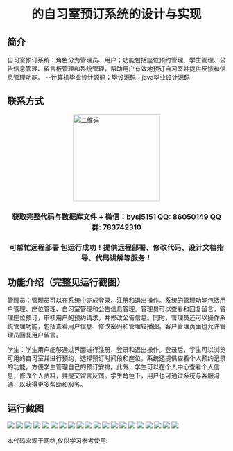 <p><h1 align="center">的自习室预订系统的设计与实现</h1></p>

## 简介
自习室预订系统：角色分为管理员、用户；功能包括座位预约管理、学生管理、公告信息管理、留言板管理和系统管理，帮助用户有效地预订自习室并提供反馈和信息管理功能。    --计算机毕业设计源码；毕设源码；java毕业设计源码


## 联系方式
<img src="https://bs-1329754181.cos.ap-shanghai.myqcloud.com/wx.jpg" alt="二维码" style="display: block; margin: 0 auto;" width="200px">
<p><h3 align="center">获取完整代码与数据库文件 + 微信：bysj5151 QQ: 86050149 QQ群: 783742310</h3></p>
<p><h3 align="center">可帮忙远程部署 包运行成功！提供远程部署、修改代码、设计文档指导、代码讲解等服务！</h3></p>

## 功能介绍（完整见运行截图）
管理员：管理员可以在系统中完成登录、注册和退出操作。系统的管理功能包括用户管理、座位管理、自习室管理和公告信息管理。管理员可以查看和回复留言，管理座位预订，审核用户的预约请求，并修改公告信息。同时，管理员还可以操作系统管理功能，包括查看用户信息、修改密码和管理轮播图。客户管理页面也允许管理员回复用户留言。

学生：学生用户能够通过界面进行注册、登录和退出操作。登录后，学生可以浏览可用的自习室并进行预约，选择预订时间段和座位。系统还提供查看个人预约记录的功能，方便学生管理自己的预订安排。此外，学生可以在个人中心查看个人信息，修改个人资料，并提交留言反馈。学生角色下，用户也可通过系统与客服沟通，以获得更多帮助和服务。


## 运行截图
![](https://bs-1329754181.cos.ap-shanghai.myqcloud.com/spring/StudyRoomBookingSystemDesignAndImplementation/img/001.jpg)
![](https://bs-1329754181.cos.ap-shanghai.myqcloud.com/spring/StudyRoomBookingSystemDesignAndImplementation/img/002.jpg)
![](https://bs-1329754181.cos.ap-shanghai.myqcloud.com/spring/StudyRoomBookingSystemDesignAndImplementation/img/003.jpg)
![](https://bs-1329754181.cos.ap-shanghai.myqcloud.com/spring/StudyRoomBookingSystemDesignAndImplementation/img/004.jpg)
![](https://bs-1329754181.cos.ap-shanghai.myqcloud.com/spring/StudyRoomBookingSystemDesignAndImplementation/img/005.jpg)
![](https://bs-1329754181.cos.ap-shanghai.myqcloud.com/spring/StudyRoomBookingSystemDesignAndImplementation/img/006.jpg)
![](https://bs-1329754181.cos.ap-shanghai.myqcloud.com/spring/StudyRoomBookingSystemDesignAndImplementation/img/007.jpg)
![](https://bs-1329754181.cos.ap-shanghai.myqcloud.com/spring/StudyRoomBookingSystemDesignAndImplementation/img/008.jpg)
![](https://bs-1329754181.cos.ap-shanghai.myqcloud.com/spring/StudyRoomBookingSystemDesignAndImplementation/img/009.jpg)
![](https://bs-1329754181.cos.ap-shanghai.myqcloud.com/spring/StudyRoomBookingSystemDesignAndImplementation/img/010.jpg)
![](https://bs-1329754181.cos.ap-shanghai.myqcloud.com/spring/StudyRoomBookingSystemDesignAndImplementation/img/011.jpg)
![](https://bs-1329754181.cos.ap-shanghai.myqcloud.com/spring/StudyRoomBookingSystemDesignAndImplementation/img/012.jpg)
![](https://bs-1329754181.cos.ap-shanghai.myqcloud.com/spring/StudyRoomBookingSystemDesignAndImplementation/img/013.jpg)
![](https://bs-1329754181.cos.ap-shanghai.myqcloud.com/spring/StudyRoomBookingSystemDesignAndImplementation/img/014.jpg)
![](https://bs-1329754181.cos.ap-shanghai.myqcloud.com/spring/StudyRoomBookingSystemDesignAndImplementation/img/015.jpg)
![](https://bs-1329754181.cos.ap-shanghai.myqcloud.com/spring/StudyRoomBookingSystemDesignAndImplementation/img/016.jpg)
![](https://bs-1329754181.cos.ap-shanghai.myqcloud.com/spring/StudyRoomBookingSystemDesignAndImplementation/img/017.jpg)
![](https://bs-1329754181.cos.ap-shanghai.myqcloud.com/spring/StudyRoomBookingSystemDesignAndImplementation/img/018.jpg)
![](https://bs-1329754181.cos.ap-shanghai.myqcloud.com/spring/StudyRoomBookingSystemDesignAndImplementation/img/019.jpg)
![](https://bs-1329754181.cos.ap-shanghai.myqcloud.com/spring/StudyRoomBookingSystemDesignAndImplementation/img/020.jpg)

<p>本代码来源于网络,仅供学习参考使用!</p>
